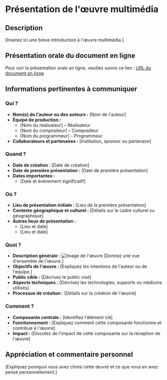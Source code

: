 # Présentation de l'œuvre multimédia

## Description
[Insérez ici une brève introduction à l'œuvre multimédia.]

## Présentation orale du document en ligne
Pour voir la présentation orale en ligne, veuillez suivre ce lien : [URL du document en ligne](https://www.cinziac.net/setrisesun)

## Informations pertinentes à communiquer

### Qui ?
- **Nom(s) de l'auteur ou des auteurs :** [Nom de l'auteur]
- **Équipe de production :**
  - [Nom du réalisateur] – Réalisateur
  - [Nom du compositeur] – Compositeur
  - [Nom du programmeur] – Programmeur
- **Collaborateurs et partenaires :** [Institution, sponsor ou partenaire]

### Quand ?
- **Date de création :** [Date de création]
- **Date de première présentation :** [Date de première présentation]
- **Dates importantes :**
  - [Date et événement significatif]

### Où ?
- **Lieu de présentation initiale :** [Lieu de la première présentation]
- **Contexte géographique et culturel :** [Détails sur le cadre culturel ou géographique]
- **Autres lieux de présentation :**
  - [Lieu et date]
  - [Lieu et date]

### Quoi ?
- **Description générale :**
  ![Image de l'œuvre](https://example.com/image.jpg)
  [Donnez une vue d'ensemble de l'œuvre.]
- **Objectifs de l'œuvre :** [Expliquez les intentions de l'auteur ou de l'équipe.]
- **Public cible :** [Décrivez le public visé]
- **Aspects techniques :** [Décrivez les technologies, supports ou médiums utilisés]
- **Processus de création :** [Détails sur la création de l'œuvre]

### Comment ?
- **Composante centrale :** [Identifiez l'élément clé]
- **Fonctionnement :** [Expliquez comment cette composante fonctionne et contribue à l'œuvre]
- **Impact :** [Discutez de l'impact de cette composante sur la réception de l'œuvre]

## Appréciation et commentaire personnel
[Expliquez pourquoi vous avez choisi cette œuvre et ce que vous en avez pensé personnellement.]


